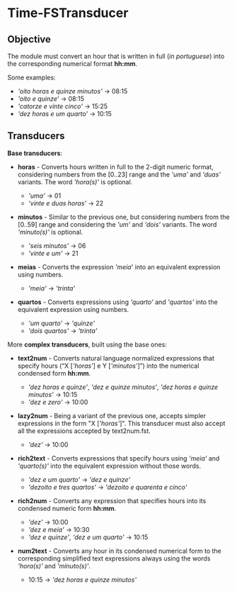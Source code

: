 # Time-FSTransducer

## **Objective**
The module must convert an hour that is written in full (_in portuguese_) into the corresponding numerical format **hh:mm**.

Some examples:
* _'oito horas e quinze minutos'_ -> 08:15
* _'oito e quinze'_ -> 08:15
* _'catorze e vinte cinco'_ -> 15:25
* _'dez horas e um quarto'_ -> 10:15

## **Transducers**

**Base transducers**:
* **horas** - Converts hours written in full to the 2-digit numeric format, considering numbers from the [0..23] range and the _'uma'_ and _'duas'_ variants. The word _'hora(s)'_ is optional. 
    - _'uma'_ -> 01
    - _'vinte e duas horas'_ -> 22

* **minutos** - Similar to the previous one, but considering numbers from the [0..59] range and considering the _'um'_ and _'dois'_ variants. The word _'minuto(s)'_ is optional. 
    - _'seis minutos'_ -> 06
    - _'vinte e um'_ -> 21

* **meias** - Converts the expression _'meia_' into an equivalent expression using numbers. 
    - _'meia'_ -> _'trinta'_

* **quartos** - Converts expressions using _'quarto'_ and _'quartos'_ into the equivalent expression using numbers. 
    - _'um quarto'_ -> _'quinze'_
    - _'dois quartos'_ -> _'trinta'_

More **complex transducers**, built using the base ones:
* **text2num** - Converts natural language normalized expressions that specify hours (“X [_'horas'_] e Y [_'minutos'_]”) into the numerical condensed form **hh:mm**. 
    - _'dez horas e quinze'_, _'dez e quinze minutos'_, _'dez horas e quinze minutos'_ -> 10:15
    - _'dez e zero'_ -> 10:00

* **lazy2num** - Being a variant of the previous one, accepts simpler expressions in the form "X [_'horas'_]". This transducer must also accept all the expressions accepted by text2num.fst.
    - _'dez'_ -> 10:00

* **rich2text** - Converts expressions that specify hours using _'meia'_ and _'quarto(s)'_ into the equivalent expression without those words. 
    - _'dez e um quarto'_ -> _'dez e quinze'_
    - _'dezoito e tres quartos'_ -> _'dezoito e quarenta e cinco'_

* **rich2num** - Converts any expression that specifies hours into its condensed numeric form **hh:mm**. 
    - _'dez'_ -> 10:00
    - _'dez e meia'_ -> 10:30
    - _'dez e quinze'_, _'dez e um quarto'_ -> 10:15

* **num2text** - Converts any hour in its condensed numerical form to the corresponding simplified text expressions always using the words _'hora(s)'_ and _'minuto(s)'_.
    - 10:15 -> _'dez horas e quinze minutos'_
